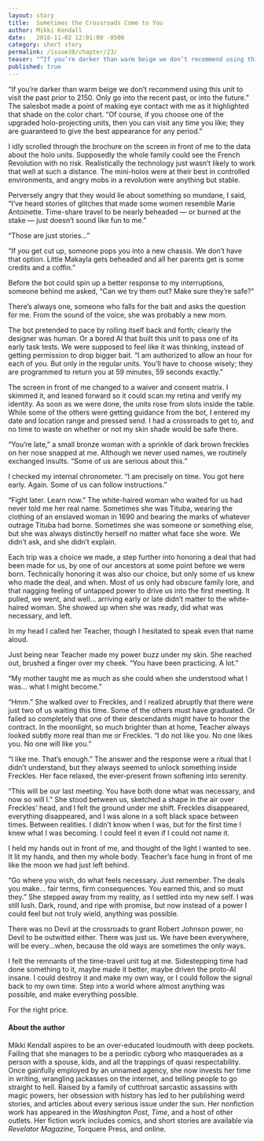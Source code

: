 ```yaml
---
layout: story
title:  Sometimes the Crossroads Come to You
author: Mikki Kendall
date:   2016-11-02 12:01:00 -0500
category: short story
permalink: /issue38/chapter/23/
teaser: "“If you’re darker than warm beige we don’t recommend using this unit to visit the past prior to 2150. Only go into the recent past, or into the future.”"
published: true
---
```

“If you’re darker than warm beige we don’t recommend using this unit to visit the past prior to 2150. Only go into the recent past, or into the future.” The salesbot made a point of making eye contact with me as it highlighted that shade on the color chart. “Of course, if you choose one of the upgraded holo-projecting units, then you can visit any time you like; they are guaranteed to give the best appearance for any period.”

I idly scrolled through the brochure on the screen in front of me to the data about the holo units. Supposedly the whole family could see the French Revolution with no risk. Realistically the technology just wasn’t likely to work that well at such a distance. The mini-holos were at their best in controlled environments, and angry mobs in a revolution were anything but stable.

Perversely angry that they would lie about something so mundane, I said, “I’ve heard stories of glitches that made some women resemble Marie Antoinette. Time-share travel to be nearly beheaded — or burned at the stake — just doesn’t sound like fun to me.”

“Those are just stories...”

“If *you* get cut up, someone pops you into a new chassis. We don’t have that option. Little Makayla gets beheaded and all her parents get is some credits and a coffin.”

Before the bot could spin up a better response to my interruptions, someone behind me asked, “Can we try them out? Make sure they’re safe?”

There’s always one, someone who falls for the bait and asks the question for me. From the sound of the voice, she was probably a new mom.

The bot pretended to pace by rolling itself back and forth; clearly the designer was human. Or a bored AI that built this unit to pass one of its early task tests. We were supposed to feel like it was thinking, instead of getting permission to drop bigger bait. “I am authorized to allow an hour for each of you. But only in the regular units. You’ll have to choose wisely; they are programmed to return you at 59 minutes, 59 seconds exactly.”

The screen in front of me changed to a waiver and consent matrix. I skimmed it, and leaned forward so it could scan my retina and verify my identity. As soon as we were done, the units rose from slots inside the table. While some of the others were getting guidance from the bot, I entered my date and location range and pressed send. I had a crossroads to get to, and no time to waste on whether or not my skin shade would be safe there.

“You’re late,” a small bronze woman with a sprinkle of dark brown freckles on her nose snapped at me. Although we never used names, we routinely exchanged insults. “Some of us are serious about this.”

I checked my internal chronometer. “I am precisely on time. You got here early. Again. Some of us can follow instructions.”

“Fight later. Learn now.” The white-haired woman who waited for us had never told me her real name. Sometimes she was Tituba, wearing the clothing of an enslaved woman in 1690 and bearing the marks of whatever outrage Tituba had borne. Sometimes she was someone or something else, but she was always distinctly herself no matter what face she wore. We didn’t ask, and she didn’t explain.

Each trip was a choice we made, a step further into honoring a deal that had been made for us, by one of our ancestors at some point before we were born. Technically honoring it was also our choice, but only some of us knew who made the deal, and when. Most of us only had obscure family lore, and that nagging feeling of untapped power to drive us into the first meeting. It pulled, we went, and well... arriving early or late didn’t matter to the white-haired woman. She showed up when she was ready, did what was necessary, and left.

In my head I called her Teacher, though I hesitated to speak even that name aloud.

Just being near Teacher made my power buzz under my skin. She reached out, brushed a finger over my cheek. “You have been practicing. A lot.”

“My mother taught me as much as she could when she understood what I was... what I might become.”

“Hmm.” She walked over to Freckles, and I realized abruptly that there were just two of us waiting this time. Some of the others must have graduated. Or failed so completely that one of their descendants might have to honor the contract. In the moonlight, so much brighter than at home, Teacher always looked subtly more real than me or Freckles. “I do not like you. No one likes you. No one will like you.”

“I like me. That’s enough.” The answer and the response were a ritual that I didn’t understand, but they always seemed to unlock something inside Freckles. Her face relaxed, the ever-present frown softening into serenity.

“This will be our last meeting. You have both done what was necessary, and now so will I.” She stood between us, sketched a shape in the air over Freckles’ head, and I felt the ground under me shift. Freckles disappeared, everything disappeared, and I was alone in a soft black space between times. Between realities. I didn’t know when I was, but for the first time I knew what I was becoming. I could feel it even if I could not name it.

I held my hands out in front of me, and thought of the light I wanted to see. It lit my hands, and then my whole body. Teacher’s face hung in front of me like the moon we had just left behind.

“Go where you wish, do what feels necessary. Just remember. The deals you make... fair terms, firm consequences. You earned this, and so must they.” She stepped away from my reality, as I settled into my new self. I was still lush. Dark, round, and ripe with promise, but now instead of a power I could feel but not truly wield, anything was possible.

There was no Devil at the crossroads to grant Robert Johnson power, no Devil to be outwitted either. There was just us. We have been everywhere, will be every...when, because the old ways are sometimes the only ways.

I felt the remnants of the time-travel unit tug at me. Sidestepping time had done something to it, maybe made it better, maybe driven the proto-AI insane. I could destroy it and make my own way, or I could follow the signal back to my own time. Step into a world where almost anything was possible, and make everything possible.

For the right price.

#### About the author
Mikki Kendall aspires to be an over-educated loudmouth with deep pockets. Failing that she manages to be a periodic cyborg who masquerades as a person with a spouse, kids, and all the trappings of quasi respectability. Once gainfully employed by an unnamed agency, she now invests her time in writing, wrangling jackasses on the internet, and telling people to go straight to hell. Raised by a family of cutthroat sarcastic assassins with magic powers, her obsession with history has led to her publishing weird stories, and articles about every serious issue under the sun. Her nonfiction work has appeared in the _Washington Post_, _Time_, and a host of other outlets. Her fiction work includes comics, and short stories are available via _Revelator Magazine_, Torquere Press, and online.
